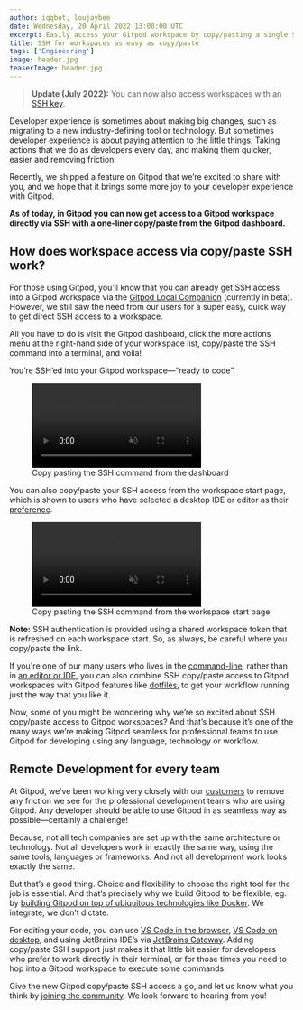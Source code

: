 ```yaml
---
author: iqqbot, loujaybee
date: Wednesday, 20 April 2022 13:00:00 UTC
excerpt: Easily access your Gitpod workspace by copy/pasting a single SSH command from the gitpod dashboard.
title: SSH for workspaces as easy as copy/paste
tags: ['Engineering']
image: header.jpg
teaserImage: header.jpg
---
```


> **Update (July 2022):** You can now also access workspaces with an [SSH key](/blog/ssh-key-upload).

Developer experience is sometimes about making big changes, such as migrating to a new industry-defining tool or technology. But sometimes developer experience is about paying attention to the little things. Taking actions that we do as developers every day, and making them quicker, easier and removing friction.

Recently, we shipped a feature on Gitpod that we’re excited to share with you, and we hope that it brings some more joy to your developer experience with Gitpod.

**As of today, in Gitpod you can now get access to a Gitpod workspace directly via SSH with a one-liner copy/paste from the Gitpod dashboard.**

## How does workspace access via copy/paste SSH work?

For those using Gitpod, you’ll know that you can already get SSH access into a Gitpod workspace via the [Gitpod Local Companion](https://www.gitpod.io/docs/references/ides-and-editors/local-companion) (currently in beta). However, we still saw the need from our users for a super easy, quick way to get direct SSH access to a workspace.

All you have to do is visit the Gitpod dashboard, click the more actions menu at the right-hand side of your workspace list, copy/paste the SSH command into a terminal, and voila!

You’re SSH’ed into your Gitpod workspace—“ready to code”.

<figure>
<video controls playsinline autoplay loop muted class="shadow-medium w-full rounded-xl max-w-3xl mt-x-small" alt="Copy pasting the SSH command from the dashboard" src="/images/docs/ssh-copy-paste-dashboard.webm" type="video/webm"></video>
    <figcaption>Copy pasting the SSH command from the dashboard</figcaption>
</figure>

You can also copy/paste your SSH access from the workspace start page, which is shown to users who have selected a desktop IDE or editor as their [preference](https://gitpod.io/preferences).

<figure>
<video controls playsinline autoplay loop muted class="shadow-medium w-full rounded-xl max-w-3xl mt-x-small" alt="Copy pasting the SSH command from the workspace start page" src="/images/docs/ssh-copy-paste-workspace-start.webm" type="video/webm"></video>
    <figcaption>Copy pasting the SSH command from the workspace start page</figcaption>
</figure>

**Note:** SSH authentication is provided using a shared workspace token that is refreshed on each workspace start. So, as always, be careful where you copy/paste the link.

If you're one of our many users who lives in the [command-line](/docs/references/ides-and-editors/command-line), rather than in [an editor or IDE](/docs/references/ides-and-editors), you can also combine SSH copy/paste access to Gitpod workspaces with Gitpod features like [dotfiles](https://www.gitpod.io/docs/configure/user-settings/dotfiles), to get your workflow running just the way that you like it.

Now, some of you might be wondering why we’re so excited about SSH copy/paste access to Gitpod workspaces? And that’s because it’s one of the many ways we’re making Gitpod seamless for professional teams to use Gitpod for developing using any language, technology or workflow.

## Remote Development for every team

At Gitpod, we’ve been working very closely with our [customers](https://www.gitpod.io/customers) to remove any friction we see for the professional development teams who are using Gitpod. Any developer should be able to use Gitpod in as seamless way as possible—certainly a challenge!

Because, not all tech companies are set up with the same architecture or technology. Not all developers work in exactly the same way, using the same tools, languages or frameworks. And not all development work looks exactly the same.

But that’s a good thing. Choice and flexibility to choose the right tool for the job is essential. And that’s precisely why we build Gitpod to be flexible, eg. by [building Gitpod on top of ubiquitous technologies like Docker](https://www.gitpod.io/docs/configure/workspaces/workspace-image). We integrate, we don’t dictate.

For editing your code, you can use [VS Code in the browser](https://www.gitpod.io/docs/references/ides-and-editors/vscode-browser), [VS Code on desktop](https://www.gitpod.io/docs/references/ides-and-editors/vscode), and using JetBrains IDE’s via [JetBrains Gateway](https://www.gitpod.io/docs/integrations/jetbrains-gateway). Adding copy/paste SSH support just makes it that little bit easier for developers who prefer to work directly in their terminal, or for those times you need to hop into a Gitpod workspace to execute some commands.

Give the new Gitpod copy/paste SSH access a go, and let us know what you think by [joining the community](https://www.gitpod.io/community). We look forward to hearing from you!
